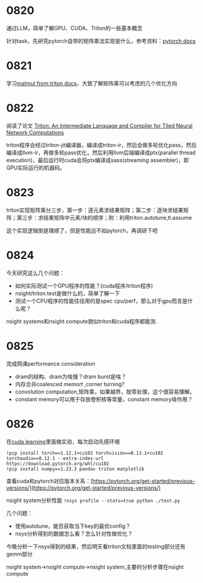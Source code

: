 # 0820

通过LLM，简单了解GPU、CUDA、Triton的一些基本概念

针对task，先研究pytorch自带的矩阵乘法实现是什么，参考资料：[pytorch docs](https://docs.pytorch.org/docs/stable/index.html)

# 0821

学习[matmul from triton docs](https://triton-lang.org/main/getting-started/tutorials/03-matrix-multiplication.html#sphx-glr-getting-started-tutorials-03-matrix-multiplication-py)，大致了解矩阵乘可以考虑的几个优化方向

# 0822

阅读了论文 [Triton: An Intermediate Language and Compiler for Tiled Neural Network Computations](http://www.eecs.harvard.edu/~htk/publication/2019-mapl-tillet-kung-cox.pdf)

triton程序会经过triton-jit编译器，编译成triton-ir，然后会做多轮优化pass，然后编译成llvm-ir，再做多轮pass优化，然后利用llvm后端编译成ptx(parallel thread execution)，最后运行时cuda会将ptx编译成sass(streaming assembler)，即GPU实际运行的机器码。

# 0823

triton实现矩阵乘分三步，第一步：逐元素求结果矩阵；第二步：逐块求结果矩阵；第三步：求结果矩阵中元素/块的顺序；附：利用triton.autotune,tl.assume

这个实现逻辑倒是理顺了，但是性能远不如pytorch，再调研下吧

# 0824

今天研究这么几个问题：

* 如何实际测试一个GPU程序的性能？(cuda程序/triton程序)
* nsight/triton.test是做什么的，简单了解一下
* 测试一个CPU程序的性能往往用的是spec cpu/perf，那么对于gpu而言是什么呢？

nsight systems和nsight compute貌似triton和cuda程序都能测.

# 0825

完成网课performance consideration

* dram的结构、dram为啥慢？dram burst是啥？
* 内存合并coalesced memort ,corner turning?
* convolution computation,矩阵乘，如果越界，按零处理，这个很容易理解。
* constant memory可以用于存放卷积核等常量，constant memory啥作用？

# 0826

在[cuda learning](https://learn.nvidia.com/courses/course)里面做实验，每次启动先搭环境

```
!pip install torch==1.12.1+cu102 torchvision==0.13.1+cu102 torchaudio==0.12.1 --extra-index-url https://download.pytorch.org/whl/cu102
!pip install numpy==1.23.3 pandas triton matplotlib
```

查看cuda和pytorch对应版本关系：[https://pytorch.org/get-started/previous-versions/](https://pytorch.org/get-started/previous-versions/)

nsight system分析性能 `!nsys profile --stats=true python ./test.py`

几个问题：

* 使用autotune，能否获取当下key的最优config？
* nsys分析得到的数据怎么看？怎么针对性做优化？

今晚分析一下nsys得到的结果，然后明天看triton文档里面的testing部分还有gemm部分

nsight system->nsight compute->nsight system,主要的分析步骤在nsight compute
